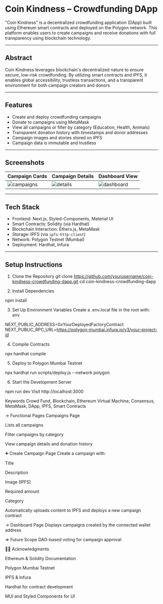 # Coin Kindness – Crowdfunding DApp

"Coin Kindness" is a decentralized crowdfunding application (DApp) built using Ethereum smart contracts and deployed on the Polygon network. This platform enables users to create campaigns and receive donations with full transparency using blockchain technology.

---

## Abstract

Coin Kindness leverages blockchain's decentralized nature to ensure secure, low-risk crowdfunding. By utilizing smart contracts and IPFS, it enables global accessibility, trustless transactions, and a transparent environment for both campaign creators and donors.

---

## Features

- Create and deploy crowdfunding campaigns
- Donate to campaigns using MetaMask
- View all campaigns or filter by category (Education, Health, Animals)
- Transparent donation history with timestamps and donor addresses
- Campaign images and stories stored on IPFS
- Campaign data is immutable and trustless

---

## Screenshots

| Campaign Cards | Campaign Details | Dashboard View |
|----------------|------------------|----------------|
| ![campaigns](screenshot1.png) | ![details](screenshot2.png) | ![dashboard](screenshot3.png) |

---

## Tech Stack

- Frontend: Next.js, Styled-Components, Material UI
- Smart Contracts: Solidity (via Hardhat)
- Blockchain Interaction: Ethers.js, MetaMask
- Storage: IPFS (via `ipfs-http-client`)
- Network: Polygon Testnet (Mumbai)
- Deployment: Hardhat, Infura

---

## Setup Instructions

1. Clone the Repository
git clone https://github.com/yourusername/coin-kindness-crowdfunding-dapp.git
cd coin-kindness-crowdfunding-dapp

2. Install Dependencies

npm install

3. Set Up Environment Variables
Create a .env.local file in the root with:
env 

NEXT_PUBLIC_ADDRESS=0xYourDeployedFactoryContract
NEXT_PUBLIC_RPC_URL=https://polygon-mumbai.infura.io/v3/your-project-id

4. Compile Contracts

npx hardhat compile

5. Deploy to Polygon Mumbai Testnet

npx hardhat run scripts/deploy.js --network polygon

6. Start the Development Server

npm run dev
Visit http://localhost:3000

Keywords
Crowd Fund, Blockchain, Ethereum Virtual Machine, Consensus, MetaMask, DApp, IPFS, Smart Contracts

-> Functional Pages
Campaigns Page

Lists all campaigns

Filter campaigns by category

View campaign details and donation history

➕ Create Campaign Page
Create a campaign with:

Title

Description

Image (IPFS)

Required amount

Category

Automatically uploads content to IPFS and deploys a new campaign contract

-> Dashboard Page
Displays campaigns created by the connected wallet address

=> Future Scope
DAO-based voting for campaign approval


🙋‍♂️ Acknowledgments

Ethereum & Solidity Documentation

Polygon Mumbai Testnet

IPFS & Infura

Hardhat for contract development

MUI and Styled Components for UI


